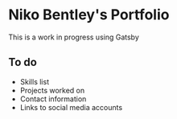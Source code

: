 # Niko Bentley's Portfolio

This is a work in progress using Gatsby

## To do

- Skills list
- Projects worked on
- Contact information
- Links to social media accounts
